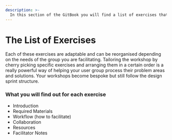 ```yaml
---
description: >-
  In this section of the GitBook you will find a list of exercises that can be used in design sprint workshops.
---
```


# The List of Exercises

Each of these exercises are adaptable and can be reorganised depending on the needs of the group you are facilitating. Tailoring the workshop by cherry picking specific exercises and arranging them in a certain order is a really powerful way of helping your user group process their problem areas and solutions. Your workshops become bespoke but still follow the design sprint structure.

### What you will find out for each exercise

* Introduction
* Required Materials
* Workflow (how to facilitate)
* Collaboration
* Resources
* Facilitator Notes
